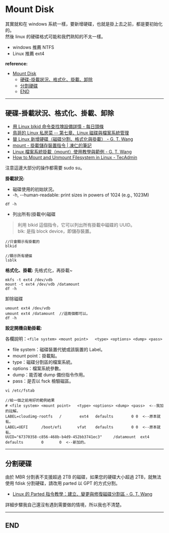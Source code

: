 # Mount Disk

其實就和在 windows 系統一樣，要新增硬碟，也就是掛上去之前，都是要初始化的。  <br>
然後 linux 的硬碟格式可能和我們熟知的不太一樣。

- windows 推薦 NTFS
- Linux 推薦 ext4

**reference:**

<!-- TOC -->

- [Mount Disk](#mount-disk)
  - [硬碟-掛載狀況、格式化、掛載、卸除](#硬碟-掛載狀況格式化掛載卸除)
  - [分割硬碟](#分割硬碟)
  - [END](#end)

<!-- /TOC -->

---

## 硬碟-掛載狀況、格式化、掛載、卸除

- [用 Linux blkid 命令查找塊設備詳情 - 每日頭條](https://kknews.cc/zh-tw/tech/3m988oo.html)
- [鳥哥的 Linux 私房菜 -- 第七章、Linux 磁碟與檔案系統管理](http://linux.vbird.org/linux_basic/0230filesystem.php#lsblk)
- [替 Linux 新增硬碟（磁碟分割、格式化與掛載） - G. T. Wang](https://blog.gtwang.org/linux/linux-add-format-mount-harddisk/)
- [mount - 掛載儲存裝置指令 | 凍仁的筆記](http://note.drx.tw/2008/02/ubuntu-mount.html)
- [Linux 檔案系統掛載（mount）使用教學與範例 - G. T. Wang](https://blog.gtwang.org/linux/linux-mount/)
- [How to Mount and Unmount Filesystem in Linux - TecAdmin](https://tecadmin.net/mount-and-unmount-filesystem-in-linux/)

注意這邊大部分的操作都需要 sudo su。

**掛載狀況:**

- 磁碟使用的初始狀況。  <br>
- -h, --human-readable: print sizes in powers of 1024 (e.g., 1023M)

```{bash}
df -h
```

- 列出所有(掛載中)磁碟

> 利用 blkid 這個指令，它可以列出所有掛載中磁碟的 UUID。  <br>
> blk: 是指 block device，即儲存裝置。

```{bash}
//只會顯示有掛載的
blkid

//顯示所有硬碟
lsblk
```

**格式化、掛載:** 先格式化，再掛載~

```{bash}
mkfs -t ext4 /dev/vdb
mount -t ext4 /dev/vdb /datamount
df -h
```

卸除磁碟

```{bash}
umount ext4 /dev/vdb
umount ext4 /datamount  //這兩個都可以。
df -h
```

**設定開機自動掛載:**

各欄說明：`<file system> <mount point>   <type> <options> <dump> <pass>`  <br>

- file system：磁碟裝置代號或該裝置的 Label。
- mount point：掛載點。
- type：磁碟分割區的檔案系統。
- options：檔案系統參數。
- dump：能否被 dump 備份指令作用。
- pass：是否以 fsck 檢驗磁區。

```{bash}
vi /etc/fstab

//給一個之前用好的範例結果
# <file system> <mount point>   <type> <options> <dump> <pass>  <--我加的註解。
LABEL=cloudimg-rootfs   /        ext4   defaults        0 0  <--原本就有。
LABEL=UEFI      /boot/efi       vfat    defaults        0 0  <--原本就有。
UUID="67370358-c856-468b-b4d9-452bb3741ec3"     /datamount  ext4    defaults        0       0  <--新加的。
```

---

## 分割硬碟

由於 MBR 分割表不支援超過 2TB 的磁碟，如果您的硬碟大小超過 2TB，就無法使用 fdisk 分割硬碟，請改用 parted 以 GPT 的方式分割。

- [Linux 的 Parted 指令教學：建立、變更與修復磁碟分割區 - G. T. Wang](https://blog.gtwang.org/linux/parted-command-to-create-resize-rescue-linux-disk-partitions/)

詳細步驟我自己還沒有遇到需要做的情境，所以我也不清楚。

---

## END
